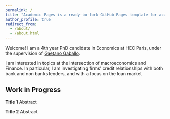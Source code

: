 ```yaml
---
permalink: /
title: "Academic Pages is a ready-to-fork GitHub Pages template for academic personal websites"
author_profile: true
redirect_from: 
  - /about/
  - /about.html
---
```


Welcome! 
I am a 4th year PhD candidate in Economics at HEC Paris, under the supervision of [Gaetano Gaballo](https://sites.google.com/view/ggaballo).

I am interested in topics at the intersection of macroeconomics and Finance. In particular, I am investigating firms' credit relationships with both bank and non banks lenders, and with a focus on the loan market

Work in Progress
------

**Title 1**
Abstract

**Title 2**
Abstract

<!-- A data-driven personal website
====== --->

<!-- Site-wide configuration
------ --->
